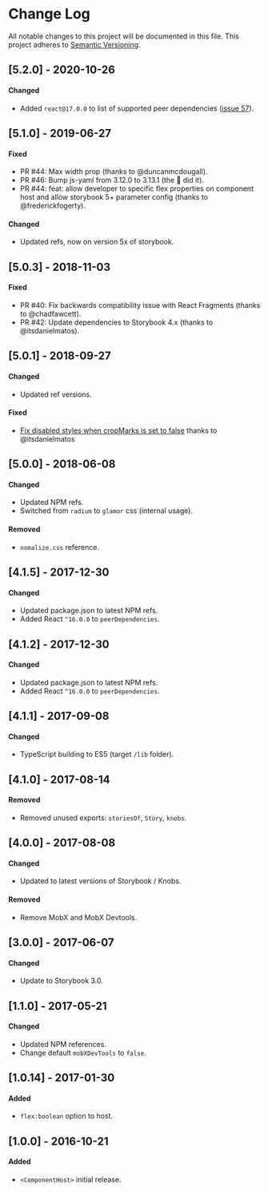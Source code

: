 # Change Log

All notable changes to this project will be documented in this file.
This project adheres to [Semantic Versioning](http://semver.org/).


## [5.2.0] - 2020-10-26
#### Changed
- Added `react@17.0.0` to list of supported peer dependencies ([issue 57](https://github.com/philcockfield/storybook-host/issues/57)). 


## [5.1.0] - 2019-06-27
#### Fixed

- PR #44: Max width prop (thanks to @duncanmcdougall).
- PR #46: Bump js-yaml from 3.12.0 to 3.13.1 (the 🤖 did it).
- PR #44: feat: allow developer to specific flex properties on component host and allow storybook 5+ parameter config (thanks to @frederickfogerty).

#### Changed
- Updated refs, now on version 5x of storybook.



## [5.0.3] - 2018-11-03
#### Fixed

- PR #40: Fix backwards compatibility issue with React Fragments (thanks to @chadfawcett).
- PR #42: Update dependencies to Storybook 4.x (thanks to @itsdanielmatos).

## [5.0.1] - 2018-09-27
#### Changed
- Updated ref versions.

#### Fixed
- [Fix disabled styles when cropMarks is set to false](https://github.com/philcockfield/storybook-host/pull/38) thanks to @itsdanielmatos

## [5.0.0] - 2018-06-08

#### Changed

- Updated NPM refs.
- Switched from `radium` to `glamor` css (internal usage).

#### Removed

- `nomalize.css` reference.

## [4.1.5] - 2017-12-30

#### Changed

- Updated package.json to latest NPM refs.
- Added React `^16.0.0` to `peerDependencies`.

## [4.1.2] - 2017-12-30

#### Changed

- Updated package.json to latest NPM refs.
- Added React `^16.0.0` to `peerDependencies`.

## [4.1.1] - 2017-09-08

#### Changed

- TypeScript building to ES5 (target `/lib` folder).

## [4.1.0] - 2017-08-14

#### Removed

- Removed unused exports: `storiesOf`, `Story`, `knobs`.

## [4.0.0] - 2017-08-08

#### Changed

- Updated to latest versions of Storybook / Knobs.

#### Removed

- Remove MobX and MobX Devtools.

## [3.0.0] - 2017-06-07

#### Changed

- Update to Storybook 3.0.

## [1.1.0] - 2017-05-21

#### Changed

- Updated NPM references.
- Change default `mobXDevTools` to `false`.

## [1.0.14] - 2017-01-30

#### Added

- `flex:boolean` option to host.

## [1.0.0] - 2016-10-21

#### Added

- `<ComponentHost>` initial release.
